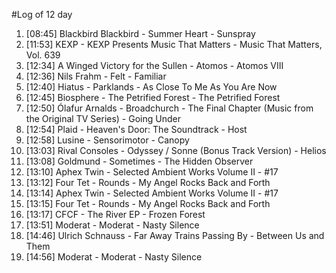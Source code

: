 #Log of 12 day

1. [08:45] Blackbird Blackbird - Summer Heart - Sunspray
1. [11:53] KEXP - KEXP Presents Music That Matters - Music That Matters, Vol. 639
1. [12:34] A Winged Victory for the Sullen - Atomos - Atomos VIII
1. [12:36] Nils Frahm - Felt - Familiar
1. [12:40] Hiatus - Parklands - As Close To Me As You Are Now
1. [12:45] Biosphere - The Petrified Forest - The Petrified Forest
1. [12:50] Ólafur Arnalds - Broadchurch - The Final Chapter (Music from the Original TV Series) - Going Under
1. [12:54] Plaid - Heaven's Door: The Soundtrack - Host
1. [12:58] Lusine - Sensorimotor - Canopy
1. [13:03] Rival Consoles - Odyssey / Sonne (Bonus Track Version) - Helios
1. [13:08] Goldmund - Sometimes - The Hidden Observer
1. [13:10] Aphex Twin - Selected Ambient Works Volume II - #17
1. [13:12] Four Tet - Rounds - My Angel Rocks Back and Forth
1. [13:14] Aphex Twin - Selected Ambient Works Volume II - #17
1. [13:15] Four Tet - Rounds - My Angel Rocks Back and Forth
1. [13:17] CFCF - The River EP - Frozen Forest
1. [13:51] Moderat - Moderat - Nasty Silence
1. [14:46] Ulrich Schnauss - Far Away Trains Passing By - Between Us and Them
1. [14:56] Moderat - Moderat - Nasty Silence
